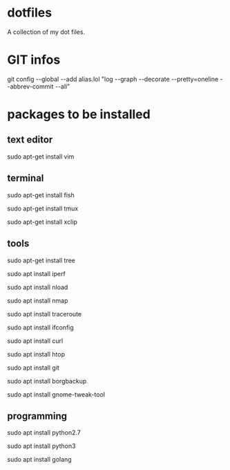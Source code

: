 # dotfiles
A collection of my dot files.



# GIT infos
git config --global --add alias.lol "log --graph --decorate --pretty=oneline --abbrev-commit --all"


# packages to be installed

## text editor
sudo apt-get install vim

## terminal
sudo apt-get install fish

sudo apt-get install tmux

sudo apt-get install xclip

## tools
sudo apt-get install tree

sudo apt install iperf

sudo apt install nload

sudo apt install nmap

sudo apt install traceroute

sudo apt install ifconfig

sudo apt install curl

sudo apt install htop

sudo apt install git

sudo apt install borgbackup

sudo apt install gnome-tweak-tool

## programming
sudo apt install python2.7

sudo apt install python3

sudo apt install golang
